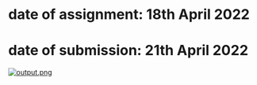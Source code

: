 
# date of assignment: 18th April 2022
# date of submission: 21th April 2022
[![output.png](https://i.postimg.cc/2jZdjQxW/output.png)](https://postimg.cc/Dm74BbHf)

